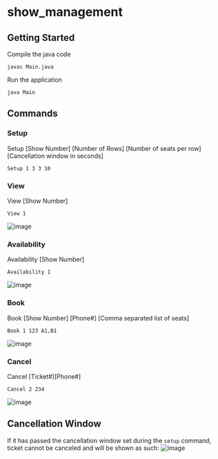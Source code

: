 # show_management

## Getting Started
Compile the java code
```
javac Main.java
```

Run the application
```
java Main
```

## Commands
### Setup
Setup [Show Number] [Number of Rows] [Number of seats per row] [Cancellation window in seconds]
```
Setup 1 3 3 10
```

### View
View [Show Number]
```
View 1
```
![image](https://github.com/oscarsu97/show_management/assets/50538208/b1ed9436-ef5b-45f2-897d-7571165bb9bf)

### Availability
Availability [Show Number]
```
Availability 1
```
![image](https://github.com/oscarsu97/show_management/assets/50538208/442fc7a2-905f-49c1-8dc9-cb2b2d8a8a79)

### Book
Book [Show Number] [Phone#] [Comma separated list of seats]
```
Book 1 123 A1,B1
```
![image](https://github.com/oscarsu97/show_management/assets/50538208/ffddef05-b306-4d70-864c-b649ee81a6ae)


### Cancel
Cancel [Ticket#][Phone#]
```
Cancel 2 234
```
![image](https://github.com/oscarsu97/show_management/assets/50538208/1a699118-1a47-4463-be58-37180f436e59)

## Cancellation Window
If it has passed the cancellation window set during the `setup` command, ticket cannot be canceled and will be shown as such:
![image](https://github.com/oscarsu97/show_management/assets/50538208/7125bd91-ddd6-475c-a1db-aceb0b3a2400)

